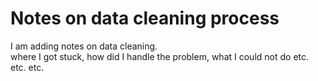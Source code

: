 # Notes on data cleaning process
I am adding notes on data cleaning.  
where I got stuck, how did I handle the problem, what I could not do etc. etc. etc.  

